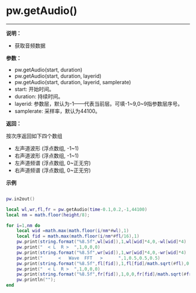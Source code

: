 # pw.getAudio()
---

**说明：**

- 获取音频数据


**参数：**

- pw.getAudio(start, duration)
- pw.getAudio(start, duration, layerid)
- pw.getAudio(start, duration, layerid, samplerate)
- start: 开始时间。
- duration: 持续时间。
- layerid: 参数层，默认为-1——代表当前层。可填-1~9,0~9指参数层序号。
- samplerate: 采样率，默认为44100。

**返回：**

按次序返回如下四个数组
- 左声道波形 (浮点数组, -1~1)
- 右声道波形 (浮点数组, -1~1)
- 左声道频谱 (浮点数组, 0~正无穷)
- 右声道频谱 (浮点数组, 0~正无穷)

**示例**

```lua:getAudio.lua

pw.in2out()

local wl,wr,fl,fr = pw.getAudio(time-0.1,0.2,-1,44100)
local nm = math.floor(height/8);

for i=1,nm do
    local wid =math.max(math.floor(i/nm*#wl),1)
    local fid = math.max(math.floor(i/nm*#fl/16),1)
    pw.print(string.format("%8.5f",wl[wid]),1,wl[wid]*4,0,-wl[wid]*4)
    pw.print("  < L  R >  ",1,0,0,0)
    pw.print(string.format("%8.5f",wr[wid]),1,wr[wid]*4,0,-wr[wid]*4)
    pw.print("      <   Wave  FFT   >      ",1,0.5,0.5,0.5)
    pw.print(string.format("%8.5f",fl[fid]),1,fl[fid]/math.sqrt(#fl),0,0)
    pw.print("  < L  R >  ",1,0,0,0)
    pw.print(string.format("%8.5f",fr[fid]),1,0,0,fr[fid]/math.sqrt(#fr))
    pw.println("");
end

```
